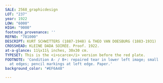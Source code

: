 ```yaml
---
SALE: 2568_graphicdesign
LOT: "237"
year: 1922
LOW: "6000"
HIGH: "9000"
footnote_provenance: ''
REFNO: "781000"
DESCRIPT: KURT SCHWITTERS (1887-1948) & THEO VAN DOESBURG (1883-1931)
CROSSHEAD: KLEINE DADA SOIRÉE. Proof. 1922.
at-a-glance: 11¾x11¾ inches, 30x30 cm.
TYPESET: This is the <i>scarce</i> version before the red plate.
FOOTNOTE: 'Condition A- / B+: repaired tear in lower left image; small tears and creases
  at edges; pencil markings at left edge. Paper.'
background_color: "#EF6A48"

---
```

